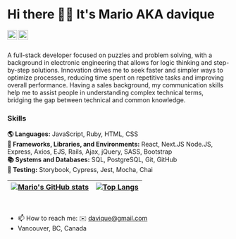 # Hi there 🤙🏼 It's Mario AKA davique

<a href="https://twitter.com/davique0">
<img align="left" alt="Mario Gutierrez | Twitter" width="22px" src="https://cdn.simpleicons.org/twitter/#1DA1F2" />
</a>
<a href="https://www.linkedin.com/in/mario-d-gutierrez">
<img align="left" alt="Mario Gutierrez" width="22px" src="https://cdn.simpleicons.org/linkedin/#0A66C2" />
</a>
<br />

<br />


A full-stack developer focused on puzzles and problem solving, with a background in electronic engineering that allows for logic thinking and step-by-step solutions. Innovation drives me to seek faster and simpler ways to optimize processes, reducing time spent on repetitive tasks and improving overall performance. Having a sales background, my communication skills help me to assist people in understanding complex technical terms, bridging the gap between technical and common knowledge.

<!---
<img align="left" alt="Mario Gutierrez | Twitter" width="22px" src=https://cdn.simpleicons.org/html5/#E34F26 />
<img align="left" alt="Mario Gutierrez | Twitter" width="22px" src=https://cdn.simpleicons.org/javascript/#F7DF1E />
<img align="left" alt="Mario Gutierrez | Twitter" width="22px" src=https://cdn.simpleicons.org/nextdotjs/#FFF />

<br />

<br />
--->
### Skills
**🌎 Languages:** JavaScript, Ruby, HTML, CSS<br />
**🧮 Frameworks, Libraries, and Environments:** React, Next.JS Node.JS, Express, Axios, EJS, Rails, Ajax, jQuery, SASS, Bootstrap<br />
**📚 Systems and Databases:** SQL, PostgreSQL, Git, GitHub<br />
**🧪 Testing:** Storybook, Cypress, Jest, Mocha, Chai<br />


| [![Mario's GitHub stats](https://github-readme-stats.vercel.app/api?username=davique0&show_icons=true&theme=github_dark&count_private=true)](https://github.com/anuraghazra/github-readme-stats) | [![Top Langs](https://github-readme-stats.vercel.app/api/top-langs/?username=davique0&layout=compact&theme=github_dark&count_private=true)](https://github.com/anuraghazra/github-readme-stats) |
| ------------- | ------------- |


<br />

- 📫 How to reach me: ✉️ <davique@gmail.com>
- Vancouver, BC, Canada


